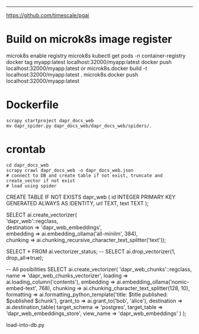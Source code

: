 
********
https://github.com/timescale/pgai


# Build on microk8s image register
microk8s enable registry
microk8s kubectl get pods -n container-registry
docker tag myapp:latest localhost:32000/myapp:latest
docker push localhost:32000/myapp:latest
or
microk8s.docker build -t localhost:32000/myapp:latest .
microk8s.docker push localhost:32000/myapp:latest


# Dockerfile
    scrapy startproject dapr_docs_web
    mv dapr_spider.py dapr_docs_web/dapr_docs_web/spiders/.
   

# crontab
    cd dapr_docs_web
    scrapy crawl dapr_docs_web -o dapr_docs_web.json
    # connect to DB and create table if not exist, truncate and create_vector if not exist
    # load using spider




CREATE TABLE IF NOT EXISTS dapr_web (
    id INTEGER PRIMARY KEY GENERATED ALWAYS AS IDENTITY,
    url TEXT,
    text TEXT
);


SELECT ai.create_vectorizer(     
    'dapr_web'::regclass,     
    destination => 'dapr_web_embeddings',     
    embedding => ai.embedding_ollama('all-minilm', 384),     
    chunking => ai.chunking_recursive_character_text_splitter('text'));

SELECT * FROM ai.vectorizer_status;
-- SELECT ai.drop_vectorizer(1, drop_all=>true);

-- All posibilities
SELECT ai.create_vectorizer(
    'dapr_web_chunks'::regclass,
    name => 'dapr_web_chunks_vectorizer',
    loading => ai.loading_column('contents'),
    embedding => ai.embedding_ollama('nomic-embed-text', 768),
    chunking => ai.chunking_character_text_splitter(128, 10),
    formatting => ai.formatting_python_template('title: $title published: $published $chunk'),
    grant_to => ai.grant_to('bob', 'alice'),
    destination => ai.destination_table(
        target_schema => 'postgres',
        target_table => 'dapr_web_embeddings_store',
        view_name => 'dapr_web_embeddings'
    )
);

load-into-db.py